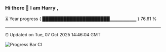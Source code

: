 ### Hi there 👋 I am Harry , 

⏳ Year progress { ██████████████████████▁▁▁▁▁▁▁▁ } 76.61 %

---

⏰ Updated on Tue, 07 Oct 2025 14:46:04 GMT

![Progress Bar CI](https://github.com/duykhang68/duykhang68/workflows/Progress%20Bar%20CI/badge.svg)
